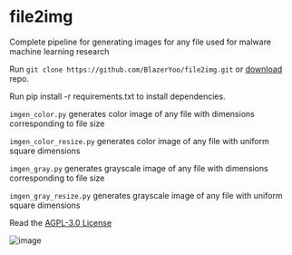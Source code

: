 # file2img

Complete pipeline for generating images for any file used for malware machine learning research

Run `git clone https://github.com/BlazerYoo/file2img.git` or [download](https://github.com/BlazerYoo/file2img/archive/refs/heads/main.zip) repo.

Run pip install -r requirements.txt to install dependencies.

`imgen_color.py` generates color image of any file with dimensions corresponding to file size

`imgen_color_resize.py` generates color image of any file with uniform square dimensions

`imgen_gray.py` generates grayscale image of any file with dimensions corresponding to file size

`imgen_gray_resize.py` generates grayscale image of any file with uniform square dimensions

Read the [AGPL-3.0 License](https://github.com/BlazerYoo/file2img/blob/main/LICENSE)

![image](https://user-images.githubusercontent.com/69565038/119086865-26cb6000-b9d4-11eb-823c-55bce1501924.png)

